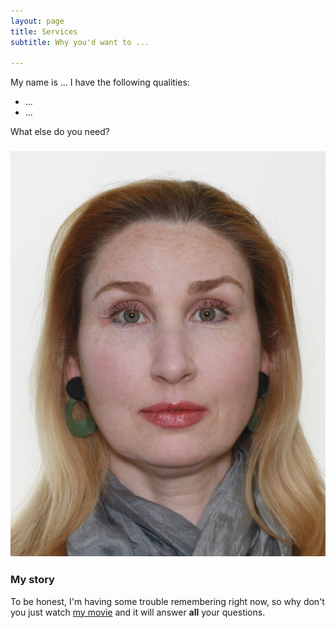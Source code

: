 ```yaml
---
layout: page
title: Services
subtitle: Why you'd want to ...

---
```

My name is ... I have the following qualities:

* ...
* ...

What else do you need?

### ![](/uploads/img_6268-uk-passport-35x45-mm.jpg)

### My story

To be honest, I'm having some trouble remembering right now, so why don't you just watch [my movie](https://en.wikipedia.org/wiki/The_Princess_Bride_%28film%29) and it will answer **all** your questions.